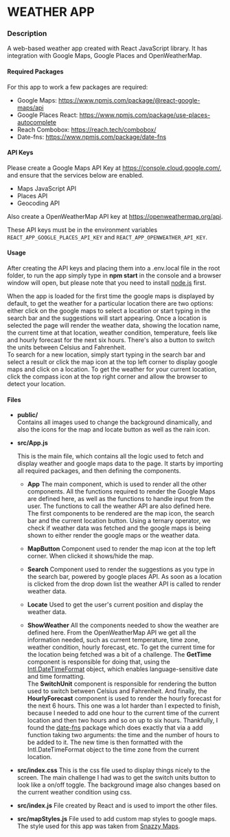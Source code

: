 # WEATHER APP

### Description

A web-based weather app created with React JavaScript library. It has integration with Google Maps, Google Places and OpenWeatherMap.

#### Required Packages

For this app to work a few packages are required:

- Google Maps: https://www.npmjs.com/package/@react-google-maps/api
- Google Places React: https://www.npmjs.com/package/use-places-autocomplete
- Reach Combobox: https://reach.tech/combobox/
- Date-fns: https://www.npmjs.com/package/date-fns

#### API Keys

Please create a Google Maps API Key at https://console.cloud.google.com/, and ensure that the services below are enabled.

- Maps JavaScript API
- Places API
- Geocoding API

Also create a OpenWeatherMap API key at https://openweathermap.org/api.

These API keys must be in the environment variables `REACT_APP_GOOGLE_PLACES_API_KEY` and `REACT_APP_OPENWEATHER_API_KEY`.

#### Usage

After creating the API keys and placing them into a .env.local file in the root folder, to run the app simply type in **npm start** in the console and a browser window will open, but please note that you need to install [node.js](https://nodejs.org/en/) first.

When the app is loaded for the first time the google maps is displayed by default, to get the weather for a particular location there are two options: either click on the google maps to select a location or start typing in the search bar and the suggestions will start appearing. Once a location is selected the page will render the weather data, showing the location name, the current time at that location, weather condition, temperature, feels like and hourly forecast for the next six hours. There's also a button to switch the units between Celsius and Fahrenheit.  
To search for a new location, simply start typing in the search bar and select a result or click the map icon at the top left corner to display google maps and click on a location. To get the weather for your current location, click the compass icon at the top right corner and allow the browser to detect your location.

#### Files

- **public/**  
  Contains all images used to change the background dinamically, and also the icons for the map and locate button as well as the rain icon.

- **src/App.js**

  This is the main file, which contains all the logic used to fetch and display weather and google maps data to the page. It starts by importing all required packages, and then defining the components.

  - **App**
    The main component, which is used to render all the other components. All the functions required to render the Google Maps are defined here, as well as the functions to handle input from the user. The functions to call the weather API are also defined here.
    The first components to be rendered are the map icon, the search bar and the current location button.
    Using a ternary operator, we check if weather data was fetched and the google maps is being shown to either render the google maps or the weather data.

  - **MapButton**
    Component used to render the map icon at the top left corner. When clicked it shows/hide the map.

  - **Search**
    Component used to render the suggestions as you type in the search bar, powered by google places API. As soon as a location is clicked from the drop down list the weather API is called to render weather data.

  - **Locate**
    Used to get the user's current position and display the weather data.

  - **ShowWeather**
    All the components needed to show the weather are defined here. From the OpenWeatherMap API we get all the information needed, such as current temperature, time zone, weather condition, hourly forecast, etc. To get the current time for the location being fetched was a bit of a challenge. The **GetTime** component is responsible for doing that, using the [Intl.DateTimeFormat](https://developer.mozilla.org/en-US/docs/Web/JavaScript/Reference/Global_Objects/Intl/DateTimeFormat) object, which enables language-sensitive date and time formatting.  
    The **SwitchUnit** component is responsible for rendering the button used to switch between Celsius and Fahrenheit.
    And finally, the **HourlyForecast** component is used to render the hourly forecast for the next 6 hours. This one was a lot harder than I expected to finish, because I needed to add one hour to the current time of the current location and then two hours and so on up to six hours. Thankfully, I found the [date-fns](https://date-fns.org/docs/Getting-Started) package which does exactly that via a add function taking two arguments: the time and the number of hours to be added to it. The new time is then formatted with the Intl.DateTimeFormat object to the time zone from the current location.

- **src/index.css**
  This is the css file used to display things nicely to the screen. The main challenge I had was to get the switch units button to look like a on/off toggle.
  The background image also changes based on the current weather condition using css.

- **src/index.js**
  File created by React and is used to import the other files.

- **src/mapStyles.js**
  File used to add custom map styles to google maps. The style used for this app was taken from [Snazzy Maps](https://snazzymaps.com/style/1243/xxxxxxxxxxx).
